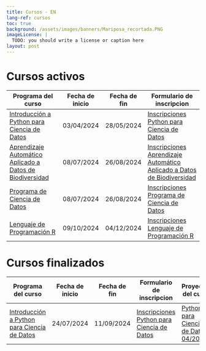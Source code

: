 ```yaml
---
title: Cursos - EN
lang-ref: cursos
toc: true
background: /assets/images/banners/Mariposa_recortada.PNG
imageLicense: |
  TODO: you should write a license or caption here
layout: post
---
```



# Cursos activos

| Programa del curso | Fecha de inicio | Fecha de fin | Formulario de inscripcion |
| -------------------------------------------------------------------- | :--------: | :--------: | ------------------------- |
| [Introducción a Python para Ciencia de Datos][python_julio] | 03/04/2024 | 28/05/2024 | [Inscripciones Python para Ciencia de Datos][python_julio_form] |
| [Aprendizaje Automático Aplicado a Datos de Biodiversidad][ML_julio] | 08/07/2024 | 26/08/2024 | [Inscripciones Aprendizaje Automático Aplicado a Datos de Biodiversidad][ML_julio_form] |
| [Programa de Ciencia de Datos][ds_julio]                             | 08/07/2024 | 26/08/2024 | [Inscripciones Programa de Ciencia de Datos][ds_julio_form] |
| [Lenguaje de Programación R][lenguaje_R]                             | 09/10/2024 |  04/12/2024 | [Inscripciones Lenguaje de Programación R][lenguaje_R_form] |


# Cursos finalizados

| Programa del curso | Fecha de inicio | Fecha de fin | Formulario de inscripcion | Proyectos del curso |
| ----------------------------------------------------------- | :--------: | :--------: | ------------------------- | ------------------ |
| [Introducción a Python para Ciencia de Datos][python_abril]          | 24/07/2024 | 11/09/2024 | [Inscripciones Python para Ciencia de Datos][python_abril_form] | [Python para Ciencia de Datos 04/2024][python_abril_proyectos]|


<!-- Python Julio 2024-->
[python_julio]:/cursos/2024-07-python-ciencia-datos.html
[python_julio_form]:https://forms.gle/Z5qZ9rgy1WoVavc69

<!-- ML Julio 2024-->
[ML_julio]:/cursos/2024-06-machine-learning.html
[ML_julio_form]:https://forms.gle/SojwgcUT1iN3Sn1H6

<!-- Ciencia de Datos Julio 2024-->
[ds_julio]:/formularios/invitacion-ciencia-datos.html
[ds_julio_form]:https://forms.gle/VA7xoS22GckH2S396

<!-- Python Abril 2024-->
[python_abril]:/cursos/2024-03-python-ciencia-datos.html
[python_abril_form]:https://forms.gle/XbZCbuSoV33FiPc1A
[python_abril_proyectos]:/proyectos/2024-04-python-ciencia-datos.html

<!-- Lenguaje de Programación R-->
[lenguaje_R]:/cursos/2024-08-lenguaje-programacion-R.html
[lenguaje_R_form]: https://docs.google.com/forms/d/e/1FAIpQLSdND7N3UCjgXMbDp6ULa6TGbbnYhrCSA0rpcvrNhqKR1D42rQ/viewform?usp=sharing
